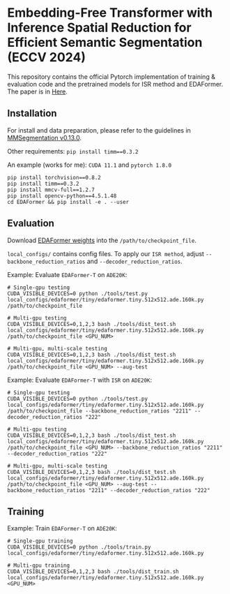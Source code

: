 # Embedding-Free Transformer with Inference Spatial Reduction for Efficient Semantic Segmentation (ECCV 2024)


This repository contains the official Pytorch implementation of training & evaluation code and the pretrained models for ISR method and EDAFormer. The paper is in [Here](https://arxiv.org/abs/2407.17261).


## Installation

For install and data preparation, please refer to the guidelines in [MMSegmentation v0.13.0](https://github.com/open-mmlab/mmsegmentation/tree/v0.13.0).

Other requirements:
```pip install timm==0.3.2```

An example (works for me): ```CUDA 11.1``` and  ```pytorch 1.8.0``` 

```
pip install torchvision==0.8.2
pip install timm==0.3.2
pip install mmcv-full==1.2.7
pip install opencv-python==4.5.1.48
cd EDAFormer && pip install -e . --user
```

## Evaluation
  
Download [EDAFormer weights](https://drive.google.com/drive/u/0/folders/1hiAFQcfH9qd37WOc1_HMB0vKzbY-IWrO) into the `/path/to/checkpoint_file`.

```local_configs/``` contains config files. To apply our ```ISR method```, adjust ```--backbone_reduction_ratios``` and ```--decoder_reduction_ratios```.


Example: Evaluate ```EDAFormer-T``` on ```ADE20K```:

```
# Single-gpu testing
CUDA_VISIBLE_DEVICES=0 python ./tools/test.py local_configs/edaformer/tiny/edaformer.tiny.512x512.ade.160k.py /path/to/checkpoint_file

# Multi-gpu testing
CUDA_VISIBLE_DEVICES=0,1,2,3 bash ./tools/dist_test.sh local_configs/edaformer/tiny/edaformer.tiny.512x512.ade.160k.py /path/to/checkpoint_file <GPU_NUM>

# Multi-gpu, multi-scale testing
CUDA_VISIBLE_DEVICES=0,1,2,3 bash ./tools/dist_test.sh local_configs/edaformer/tiny/edaformer.tiny.512x512.ade.160k.py /path/to/checkpoint_file <GPU_NUM> --aug-test
```


Example: Evaluate ```EDAFormer-T``` with ```ISR``` on ```ADE20K```:

```
# Single-gpu testing
CUDA_VISIBLE_DEVICES=0 python ./tools/test.py local_configs/edaformer/tiny/edaformer.tiny.512x512.ade.160k.py /path/to/checkpoint_file --backbone_reduction_ratios "2211" --decoder_reduction_ratios "222"

# Multi-gpu testing
CUDA_VISIBLE_DEVICES=0,1,2,3 bash ./tools/dist_test.sh local_configs/edaformer/tiny/edaformer.tiny.512x512.ade.160k.py /path/to/checkpoint_file <GPU_NUM> --backbone_reduction_ratios "2211" --decoder_reduction_ratios "222"

# Multi-gpu, multi-scale testing
CUDA_VISIBLE_DEVICES=0,1,2,3 bash ./tools/dist_test.sh local_configs/edaformer/tiny/edaformer.tiny.512x512.ade.160k.py /path/to/checkpoint_file <GPU_NUM> --aug-test --backbone_reduction_ratios "2211" --decoder_reduction_ratios "222"
```

## Training

Example: Train ```EDAFormer-T``` on ```ADE20K```:

```
# Single-gpu training
CUDA_VISIBLE_DEVICES=0 python ./tools/train.py local_configs/edaformer/tiny/edaformer.tiny.512x512.ade.160k.py 

# Multi-gpu training
CUDA_VISIBLE_DEVICES=0,1,2,3 bash ./tools/dist_train.sh local_configs/edaformer/tiny/edaformer.tiny.512x512.ade.160k.py <GPU_NUM>
```
